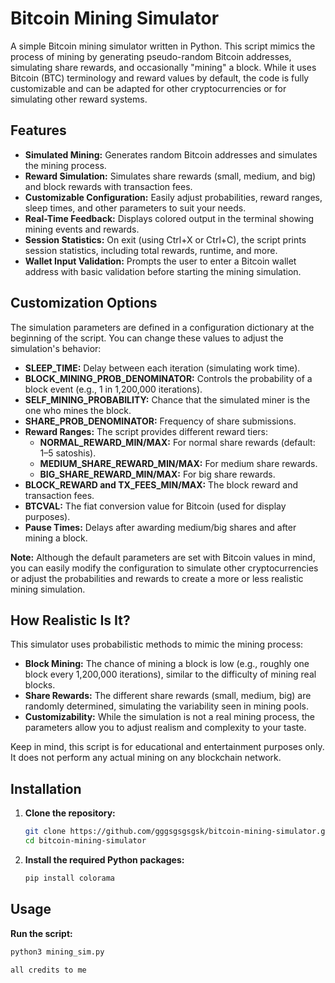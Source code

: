 # Bitcoin Mining Simulator

A simple Bitcoin mining simulator written in Python. This script mimics the process of mining by generating pseudo-random Bitcoin addresses, simulating share rewards, and occasionally "mining" a block. While it uses Bitcoin (BTC) terminology and reward values by default, the code is fully customizable and can be adapted for other cryptocurrencies or for simulating other reward systems.

## Features

- **Simulated Mining:** Generates random Bitcoin addresses and simulates the mining process.
- **Reward Simulation:** Simulates share rewards (small, medium, and big) and block rewards with transaction fees.
- **Customizable Configuration:** Easily adjust probabilities, reward ranges, sleep times, and other parameters to suit your needs.
- **Real-Time Feedback:** Displays colored output in the terminal showing mining events and rewards.
- **Session Statistics:** On exit (using Ctrl+X or Ctrl+C), the script prints session statistics, including total rewards, runtime, and more.
- **Wallet Input Validation:** Prompts the user to enter a Bitcoin wallet address with basic validation before starting the mining simulation.

## Customization Options

The simulation parameters are defined in a configuration dictionary at the beginning of the script. You can change these values to adjust the simulation's behavior:

- **SLEEP_TIME:** Delay between each iteration (simulating work time).
- **BLOCK_MINING_PROB_DENOMINATOR:** Controls the probability of a block event (e.g., 1 in 1,200,000 iterations).
- **SELF_MINING_PROBABILITY:** Chance that the simulated miner is the one who mines the block.
- **SHARE_PROB_DENOMINATOR:** Frequency of share submissions.
- **Reward Ranges:** The script provides different reward tiers:
  - **NORMAL_REWARD_MIN/MAX:** For normal share rewards (default: 1–5 satoshis).
  - **MEDIUM_SHARE_REWARD_MIN/MAX:** For medium share rewards.
  - **BIG_SHARE_REWARD_MIN/MAX:** For big share rewards.
- **BLOCK_REWARD and TX_FEES_MIN/MAX:** The block reward and transaction fees.
- **BTCVAL:** The fiat conversion value for Bitcoin (used for display purposes).
- **Pause Times:** Delays after awarding medium/big shares and after mining a block.

**Note:** Although the default parameters are set with Bitcoin values in mind, you can easily modify the configuration to simulate other cryptocurrencies or adjust the probabilities and rewards to create a more or less realistic mining simulation.

## How Realistic Is It?

This simulator uses probabilistic methods to mimic the mining process:
- **Block Mining:** The chance of mining a block is low (e.g., roughly one block every 1,200,000 iterations), similar to the difficulty of mining real blocks.
- **Share Rewards:** The different share rewards (small, medium, big) are randomly determined, simulating the variability seen in mining pools.
- **Customizability:** While the simulation is not a real mining process, the parameters allow you to adjust realism and complexity to your taste.

Keep in mind, this script is for educational and entertainment purposes only. It does not perform any actual mining on any blockchain network.

## Installation

1. **Clone the repository:**

   ```bash
   git clone https://github.com/gggsgsgsgsk/bitcoin-mining-simulator.git
   cd bitcoin-mining-simulator

2. **Install the required Python packages:**

   ```bash
   pip install colorama

## Usage

**Run the script:**

   ```bash
   python3 mining_sim.py

all credits to me
